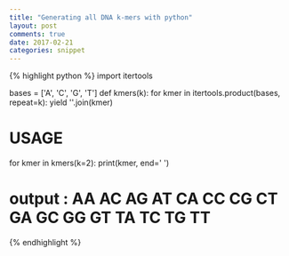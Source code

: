 ```yaml
---
title: "Generating all DNA k-mers with python"
layout: post
comments: true
date: 2017-02-21
categories: snippet
---
```


{% highlight python %}
import itertools

bases = ['A', 'C', 'G', 'T']
def kmers(k):
    for kmer in itertools.product(bases, repeat=k):
        yield ''.join(kmer)

# USAGE
for kmer in kmers(k=2):
    print(kmer, end=' ')
# output : AA AC AG AT CA CC CG CT GA GC GG GT TA TC TG TT

{% endhighlight %}
